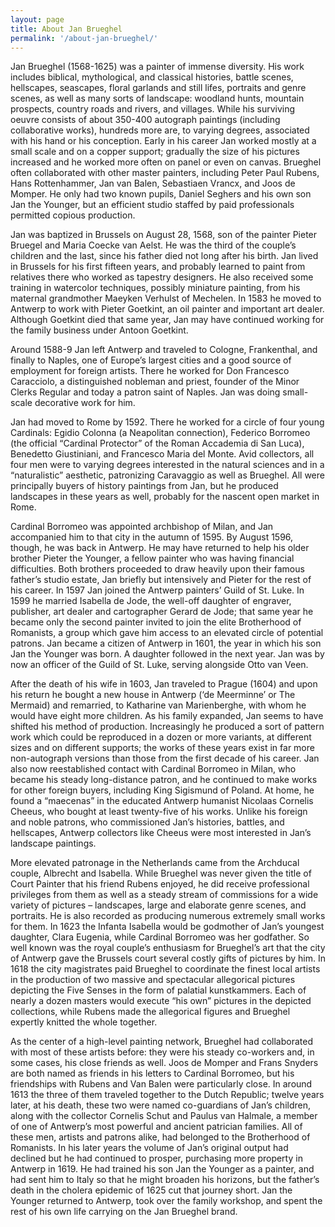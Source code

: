 ```yaml
---
layout: page
title: About Jan Brueghel
permalink: '/about-jan-brueghel/'
---
```


Jan Brueghel (1568-1625) was a painter of immense diversity. His work includes biblical, mythological, and classical histories, battle scenes, hellscapes, seascapes, floral garlands and still lifes, portraits and genre scenes, as well as many sorts of landscape: woodland hunts, mountain prospects, country roads and rivers, and villages. While his surviving oeuvre consists of about 350-400 autograph paintings (including collaborative works), hundreds more are, to varying degrees, associated with his hand or his conception. Early in his career Jan worked mostly at a small scale and on a copper support; gradually the size of his pictures increased and he worked more often on panel or even on canvas. Brueghel often collaborated with other master painters, including Peter Paul Rubens, Hans Rottenhammer, Jan van Balen, Sebastiaen Vrancx, and Joos de Momper. He only had two known pupils, Daniel Seghers and his own son Jan the Younger, but an efficient studio staffed by paid professionals permitted copious production.

Jan was baptized in Brussels on August 28, 1568, son of the painter Pieter Bruegel and Maria Coecke van Aelst. He was the third of the couple’s children and the last, since his father died not long after his birth. Jan lived in Brussels for his first fifteen years, and probably learned to paint from relatives there who worked as tapestry designers. He also received some training in watercolor techniques, possibly miniature painting, from his maternal grandmother Maeyken Verhulst of Mechelen. In 1583 he moved to Antwerp to work with Pieter Goetkint, an oil painter and important art dealer. Although Goetkint died that same year, Jan may have continued working for the family business under Antoon Goetkint.

Around 1588-9 Jan left Antwerp and traveled to Cologne, Frankenthal, and finally to Naples, one of Europe’s largest cities and a good source of employment for foreign artists. There he worked for Don Francesco Caracciolo, a distinguished nobleman and priest, founder of the Minor Clerks Regular and today a patron saint of Naples. Jan was doing small-scale decorative work for him.

Jan had moved to Rome by 1592. There he worked for a circle of four young Cardinals: Egidio Colonna (a Neapolitan connection), Federico Borromeo (the official “Cardinal Protector” of the Roman Accademia di San Luca), Benedetto Giustiniani, and Francesco Maria del Monte. Avid collectors, all four men were to varying degrees interested in the natural sciences and in a “naturalistic” aesthetic, patronizing Caravaggio as well as Brueghel. All were principally buyers of history paintings from Jan, but he produced landscapes in these years as well, probably for the nascent open market in Rome.

Cardinal Borromeo was appointed archbishop of Milan, and Jan accompanied him to that city in the autumn of 1595. By August 1596, though, he was back in Antwerp. He may have returned to help his older brother Pieter the Younger, a fellow painter who was having financial difficulties. Both brothers proceeded to draw heavily upon their famous father’s studio estate, Jan briefly but intensively and Pieter for the rest of his career. In 1597 Jan joined the Antwerp painters’ Guild of St. Luke. In 1599 he married Isabella de Jode, the well-off daughter of engraver, publisher, art dealer and cartographer Gerard de Jode; that same year he became only the second painter invited to join the elite Brotherhood of Romanists, a group which gave him access to an elevated circle of potential patrons. Jan became a citizen of Antwerp in 1601, the year in which his son Jan the Younger was born. A daughter followed in the next year. Jan was by now an officer of the Guild of St. Luke, serving alongside Otto van Veen.

After the death of his wife in 1603, Jan traveled to Prague (1604) and upon his return he bought a new house in Antwerp (‘de Meerminne’ or The Mermaid) and remarried, to Katharine van Marienberghe, with whom he would have eight more children. As his family expanded, Jan seems to have shifted his method of production. Increasingly he produced a sort of pattern work which could be reproduced in a dozen or more variants, at different sizes and on different supports; the works of these years exist in far more non-autograph versions than those from the first decade of his career. Jan also now reestablished contact with Cardinal Borromeo in Milan, who became his steady long-distance patron, and he continued to make works for other foreign buyers, including King Sigismund of Poland. At home, he found a “maecenas” in the educated Antwerp humanist Nicolaas Cornelis Cheeus, who bought at least twenty-five of his works. Unlike his foreign and noble patrons, who commissioned Jan’s histories, battles, and hellscapes, Antwerp collectors like Cheeus were most interested in Jan’s landscape paintings.

More elevated patronage in the Netherlands came from the Archducal couple, Albrecht and Isabella. While Brueghel was never given the title of Court Painter that his friend Rubens enjoyed, he did receive professional privileges from them as well as a steady stream of commissions for a wide variety of pictures – landscapes, large and elaborate genre scenes, and portraits. He is also recorded as producing numerous extremely small works for them. In 1623 the Infanta Isabella would be godmother of Jan’s youngest daughter, Clara Eugenia, while Cardinal Borromeo was her godfather. So well known was the royal couple’s enthusiasm for Brueghel’s art that the city of Antwerp gave the Brussels court several costly gifts of pictures by him. In 1618 the city magistrates paid Brueghel to coordinate the finest local artists in the production of two massive and spectacular allegorical pictures depicting the Five Senses in the form of palatial kunstkammers. Each of nearly a dozen masters would execute “his own” pictures in the depicted collections, while Rubens made the allegorical figures and Brueghel expertly knitted the whole together.

As the center of a high-level painting network, Brueghel had collaborated with most of these artists before: they were his steady co-workers and, in some cases, his close friends as well. Joos de Momper and Frans Snyders are both named as friends in his letters to Cardinal Borromeo, but his friendships with Rubens and Van Balen were particularly close. In around 1613 the three of them traveled together to the Dutch Republic; twelve years later, at his death, these two were named co-guardians of Jan’s children, along with the collector Cornelis Schut and Paulus van Halmale, a member of one of Antwerp’s most powerful and ancient patrician families. All of these men, artists and patrons alike, had belonged to the Brotherhood of Romanists. In his later years the volume of Jan’s original output had declined but he had continued to prosper, purchasing more property in Antwerp in 1619. He had trained his son Jan the Younger as a painter, and had sent him to Italy so that he might broaden his horizons, but the father’s death in the cholera epidemic of 1625 cut that journey short. Jan the Younger returned to Antwerp, took over the family workshop, and spent the rest of his own life carrying on the Jan Brueghel brand.